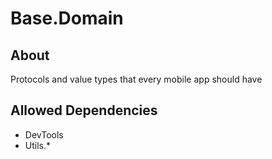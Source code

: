 # Base.Domain

## About

Protocols and value types that every mobile app should have

## Allowed Dependencies

* DevTools
* Utils.*

